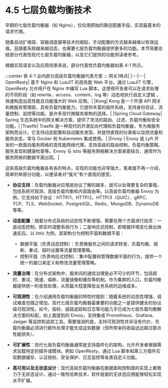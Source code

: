 # 4.5 七层负载均衡技术

早期的七层负载均衡器（如 Nginx），仅仅用原始的静态配置手段，实现最基本的请求代理。

随着自动扩缩容、容器调度器等技术的崛起，手动配置的方式越来越难以有效运维。且随着系统越来越动态，也需要七层负载均衡器提供更多的功能。本节简要总结部分代表性现代七层负载均衡器，以及它们提供的功能供读者参考。

根据实现语言以及应用场景来说，部分代表性负载均衡器如表 4-1 所示。

:::center
表 4-1 业内部分高级负载均衡器代表方案
::: 
网关|特点|
|:--|:--|
OpenResty| 基于 Nginx 和 LuaJIT 的高性能 Web 平台。通过 LuaJIT 引擎，OpenResty 允许用户在 Nginx 中编写 Lua 脚本。这使得开发者可以在请求处理的不同阶段（如 rewrite、access、content、log 等）动态地执行自定义逻辑 ，快速构造出高性能且功能强大的 Web 应用。|
|Kong| Kong 是一个开源 API 网关和微服务管理层，具有负载均衡能力。它提供丰富的插件系统，支持身份验证、流量控制、监控等功能，是许多现代微服务架构的选择。|
|Spring Cloud Gateway| Spring 生态系统中的网关解决方案，提供了灵活的路由、过滤、负载均衡和安全功能。|
|Traefik| Traefik 是一种现代的开源反向代理和负载均衡器，专为微服务架构而设计。它支持动态配置和自动服务发现，并提供直观的仪表板以监控流量和服务状态，常与 Docker 和 Kubernetes 集成使用。|
|Envoy | Envoy 是 Lyft 开发的一款面向服务网格的高性能网络代理，支持高级的路由控制、负载均衡策略、服务发现和健康检查等。Envoy 与 Istio 等服务网格解决方案紧密结合，通常作为服务网格的数据平面出现。|

这些高级负载均衡器各有各的特点，实现的功能也非常强大，笔者就不再一介绍，简单列举部分功能，以便读者对“强大”有个直观的感受。

- **协议支持**：负载均衡器对应用层协议了解的越多，就可以处理更复杂的事情，包括系统可观测、高级负载均衡和内容路由等。以高级负载均衡器 Envoy 为例，它支持如下协议：HTTP/1、HTTP/2、HTTP/3（QUIC）、gRPC、TCP、TLS、WebSocket、PostgreSQL、Redis、MongoDB、DynamoDB 等等。

- **动态配置**：随着分布式系统的动态性不断增强，需要在两个方面进行投资：一是动态控制，即实时调整系统行为；二是响应式控制，即根据环境变化做出快速反应。以 Istio 为例，其架构分为控制平面和数据平面：
	- 数据平面（负责动态控制）：负责微服务之间的请求转发、负载均衡、熔断、重试、超时设置等流量管理策略。
	- 控制平面（负责响应式控制）：集中配置和管理数据平面的行为，提供一个统一的接口来定义和修改流量管理策略。

- **流量治理**：在分布式架构中，服务间的通信治理是必不可少的环节，包括超时、重试、限速、熔断、流量镜像和缓存等机制。作为集群的入口，负载均衡器提供统一的收敛处理，从而最大程度降低业务系统的运维成本。
- **可观测性**：在介绍通用负载均衡器的特性时提到：随着系统的动态性增强，调试难度也随之增加。现代七层负载均衡器最重要的功能之一是提供健全的协议级可观测性。如今，指标、链路追踪和日志等功能几乎已成为七层负载均衡解决方案的标配，如上面提到的 Envoy，支持集成 Prometheus、Grafana、Jaeger 等监控和追踪工具。需要强调的是，支持可观测性并非没有代价，负载均衡器必须进行额外处理才能生成这些数据（但所带来的收益远远超过那点性能损失）。

- **可扩展性**：现代七层负载均衡器通常是支持插件化的架构，允许开发者根据需求加载特定的插件或模块。例如 OpenResty，通过 Lua 脚本和第三方插件实现数据缓存、认证授权、安全保护、日志监控等各类自定义功能。

- **高可用以及无状态设计**：现代高级负载均衡器在数据面和控制面的实现上都致力于无状态设计。通过一致性哈希技术，软件层面的无状态应用能够轻松实现水平扩展。








